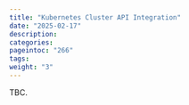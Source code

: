 ```yaml
---
title: "Kubernetes Cluster API Integration"
date: "2025-02-17"
description:
categories:
pageintoc: "266"
tags:
weight: "3"
---
```


<a id="k8s-cluster-api"></a>

<!--# Kubernetes Cluster API -->

TBC.
